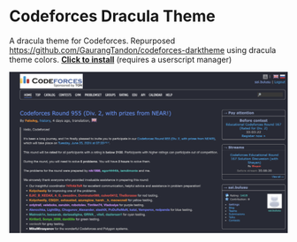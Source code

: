 # Codeforces Dracula Theme

A dracula theme for Codeforces. Repurposed https://github.com/GaurangTandon/codeforces-darktheme using dracula theme colors. [**Click to install**](https://github.com/saibulusu/codeforces-draculatheme/raw/master/codeforces-draculatheme.user.js) (requires a userscript manager)

![screenshot of home page](./imgs/screenshot.png)
